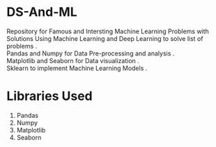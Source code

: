 # DS-And-ML
Repository for Famous and Intersting Machine Learning Problems with Solutions
Using Machine Learning and Deep Learning to solve list of problems .<br />
Pandas and Numpy for Data Pre-processing and analysis . <br />
Matplotlib and Seaborn for Data visualization . <br />
Sklearn to implement Machine Learning Models . <br />

# Libraries Used
1) Pandas
2) Numpy
3) Matplotlib
4) Seaborn